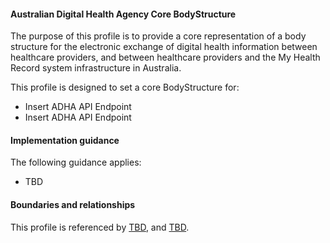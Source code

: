 #### Australian Digital Health Agency Core BodyStructure
The purpose of this profile is to provide a core representation of a body structure for the electronic exchange of digital health information between healthcare providers, and between healthcare providers and the My Health Record system infrastructure in Australia.

This profile is designed to set a core BodyStructure for:
* Insert ADHA API Endpoint
* Insert ADHA API Endpoint

#### Implementation guidance
The following guidance applies:
* TBD

#### Boundaries and relationships
This profile is referenced by 
[TBD](StructureDefinition-TBD-1.html), and 
[TBD](StructureDefinition-TBD-1.html).
